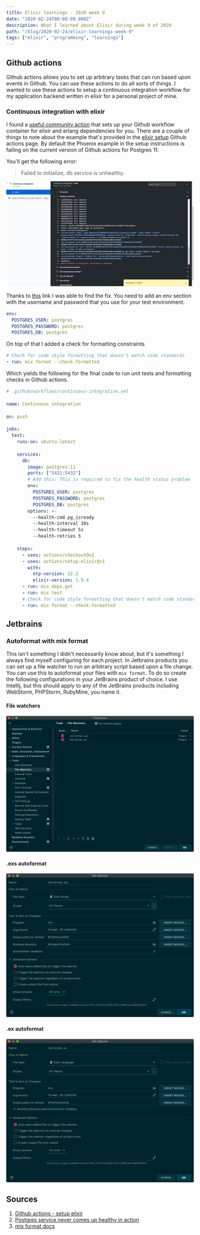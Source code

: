 ```yaml
---
title: Elixir learnings - 2020 week 9
date: "2020-02-24T00:00:00.000Z"
description: What I learned about Elixir during week 9 of 2020
path: "/blog/2020-02-24/elixir-learnings-week-9"
tags: ["elixir", "programming", "learnings"]
---
```


## Github actions

Github actions allows you to set up arbitrary tasks that can run based upon events in Github. You can use these actions to do all sorts of things. I wanted to use these actions to setup a continuous integration workflow for my application backend written in elixir for a personal project of mine.

### Continuous integration with elixir

I found a [useful community action][ga-elixir] that sets up your Github workflow container for elixir and erlang dependencies for you. There are a couple of things to note about the example that's provided in the [elixir setup][ga-elixir] Github actions page. By default the Phoenix example in the setup instructions is failing on the current version of Github actions for Postgres 11.

You'll get the following error:

> Failed to initialize, db service is unhealthy.

![](./error.png)

Thanks to [this][ga-postgres] link I was able to find the fix. You need to add an env section with the username and password that you use for your test environment.

```yaml
env:
  POSTGRES_USER: postgres
  POSTGRES_PASSWORD: postgres
  POSTGRES_DB: postgres
```

On top of that I added a check for formatting constraints

```yaml
# Check for code style formatting that doesn't match code standards
- run: mix format --check-formatted
```

Which yields the following for the final code to run unit tests and formatting checks in Github actions.

```yaml
# .github/workflows/continuous-integration.yml

name: Continuous integration

on: push

jobs:
  test:
    runs-on: ubuntu-latest

    services:
      db:
        image: postgres:11
        ports: ["5432:5432"]
        # Add this: This is required to fix the health status problem
        env:
          POSTGRES_USER: postgres
          POSTGRES_PASSWORD: postgres
          POSTGRES_DB: postgres
        options: >-
          --health-cmd pg_isready
          --health-interval 10s
          --health-timeout 5s
          --health-retries 5

    steps:
      - uses: actions/checkout@v2
      - uses: actions/setup-elixir@v1
        with:
          otp-version: 22.2
          elixir-version: 1.9.4
      - run: mix deps.get
      - run: mix test
      # Check for code style formatting that doesn't match code standards
      - run: mix format --check-formatted
```

## Jetbrains

### Autoformat with mix format

This isn't something I didn't necessarily know about, but it's something I always find myself configuring for each project. In Jetbrains products you can set up a file watcher to run an arbitrary script based upon a file change. You can use this to autoformat your files with `mix format`. To do so create the following configurations in your JetBrains product of choice. I use Intellij, but this should apply to any of the JetBrains products including WebStorm, PHPStorm, RubyMine, you name it.

#### File watchers

![](./file-watchers.png)

#### .exs autoformat

![](./exs.png)

#### .ex autoformat

![](./ex.png)

## Sources

[ga-elixir]: https://github.com/actions/setup-elixir
[ga-postgres]: https://github.community/t5/GitHub-Actions/Mysql-service-never-comes-up-healthy-in-action/m-p/38363#M3317
[mix-format]: https://hexdocs.pm/mix/master/Mix.Tasks.Format.html

1. [Github actions - setup elixir][ga-elixir]
2. [Postgres service never comes up healthy in action ][ga-postgres]
3. [mix format docs][mix-format]
